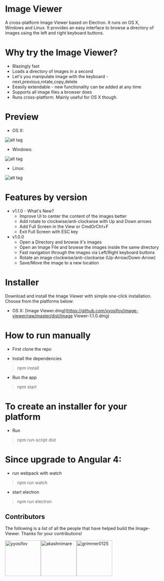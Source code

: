 # Image Viewer

A cross-platform Image Viewer based on Electron. It runs on OS X, Windows and Linux. It provides an easy interface to browse a directory of images using the left and right keyboard buttons.


# Why try the Image Viewer?

- Blazingly fast
- Loads a directory of images in a second
- Let's you manipulate image with the keyboard - next,previous,rotate,copy,delete
- Eeasily extendable - new functionality can be added at any time
- Supports all image files a browser does
- Runs cross-platform. Mainly useful for OS X though.

# Preview

- OS X:

![alt tag](https://i.imgur.com/HNlkOKv.jpg)

- Windows:

![alt tag](http://i.imgur.com/uYsD4yy.png)

- Linux:

![alt tag](http://i.imgur.com/KXlmv3o.png)


# Features by version

- v1.1.0 - What's New?
  - Improve UI to center the content of the images better
  - Add rotate to clockwise/anti-clockwise with Up and Down arrows
  - Add Full Screen in the View or CmdOrCtrl+F
  - Exit Full Screen with ESC key
- v1.0.0
  - Open a Directory and browse it's images
  - Open an Image File and browse the images inside the same directory
  - Fast navigation through the images via Left/Right keyboard buttons
  - Rotate an image clockwise/anti-clockwise (Up-Arrow/Down-Arrow)
  - Save/Move the image to a new location

# Installer

Download and install the Image Viewer with simple one-click installation. Choose from the platforms below:

- OS X:
[Image Viewer.dmg](https://github.com/yyosifov/image-viewer/raw/master/dist/Image Viewer-1.1.0.dmg)

# How to run manually

- First clone the repo

- Install the dependencies

> npm install

- Run the app

> npm start

# To create an installer for your platform

- Run

> npm run-script dist

# Since upgrade to Angular 4:

- run webpack with watch

> npm run watch

- start electron

> npm run electron

<h2 id="contributors">Contributors</h2>

The following is a list of all the people that have helped build the Image-Viewer. Thanks for your contributions!

[<img alt="yyosifov" src="https://avatars1.githubusercontent.com/u/2012493?v=3&s=460" width="117">](https://github.com/yyosifov)[<img alt="akashnimare" src="https://avatars1.githubusercontent.com/u/2263909?v=3&s=460" width="117">](https://github.com/akashnimare)[<img alt="grimmer0125" src="https://avatars2.githubusercontent.com/u/5940941?v=3&s=460" width="117">](https://github.com/grimmer0125)
